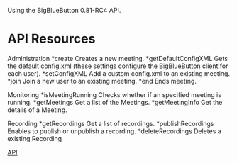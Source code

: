 Using the BigBlueButton 0.81-RC4 API.

API Resources
=============

Administration
	*create						Creates a new meeting.
	*getDefaultConfigXML		Gets the default config.xml (these settings configure the BigBlueButton client for each user).
	*setConfigXML				Add a custom config.xml to an existing meeting.
	*join						Join a new user to an existing meeting.
	*end						Ends meeting.
	
Monitoring
	*isMeetingRunning			Checks whether if an specified meeting is running.
	*getMeetings				Get a list of the Meetings.
	*getMeetingInfo				Get the details of a Meeting.
	
Recording
	*getRecordings				Get a list of recordings.
	*publishRecordings			Enables to publish or unpublish a recording.
	*deleteRecordings			Deletes a existing Recording
	
[API](https://code.google.com/p/bigbluebutton/wiki/API)